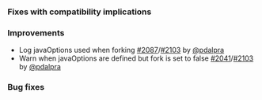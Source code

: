 [@pdalpra]: http://github.com/pdalpra
[2041]: https://github.com/sbt/sbt/issues/2041
[2087]: https://github.com/sbt/sbt/issues/2087
[2103]: https://github.com/sbt/sbt/pull/2103

### Fixes with compatibility implications

### Improvements

- Log javaOptions used when forking [#2087][2087]/[#2103][2103] by [@pdalpra][@pdalpra]
- Warn when javaOptions are defined but fork is set to false [#2041][2041]/[#2103][2103] by [@pdalpra][@pdalpra]

### Bug fixes

